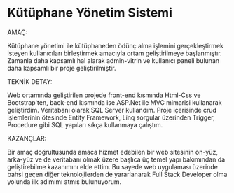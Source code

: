 # Kütüphane Yönetim Sistemi

AMAÇ:

Kütüphane yönetimi ile kütüphaneden ödünç alma işlemini gerçekleştirmek isteyen kullanıcıları birleştirmek amacıyla ortam geliştirilmeye başlanmıştır. Zamanla daha kapsamlı hal alarak admin-vitrin ve kullanıcı paneli bulunan daha kapsamlı bir proje geliştirilmiştir.

TEKNİK DETAY: 

Web ortamında geliştirilen projede front-end kısmında Html-Css ve Bootstrap'ten, back-end kısmında ise ASP.Net ile MVC mimarisi kullanarak geliştirdim. Veritabanı olarak SQL Server kullandım. Proje içerisinde crud işlemlerinin ötesinde Entity Framework, Linq sorgular üzerinden Trigger, Procedure gibi SQL yapıları sıkça kullanmaya çalıştım.

KAZANÇLAR: 

Bir amaç doğrultusunda amaca hizmet edebilen bir web sitesinin ön-yüz, arka-yüz ve de veritabanı olmak üzere başlıca üç temel yapı bakımından da geliştirebilme kazanımını elde ettim. Bu sayede web uygulaması üzerinde bahsi geçen diğer teknolojilerden de yararlanarak Full Stack Developer olma yolunda ilk adımımı atmış bulunuyorum.

